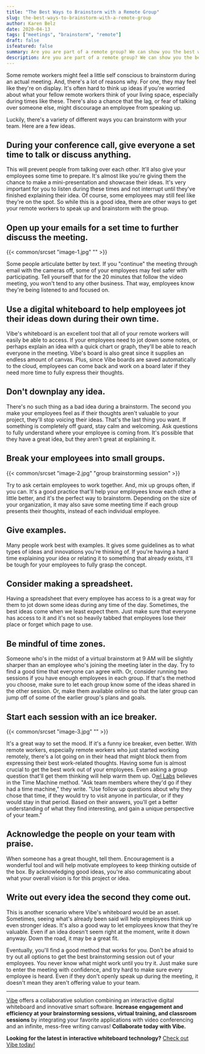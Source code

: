 ```yaml
---
title: "The Best Ways to Brainstorm with a Remote Group"
slug: the-best-ways-to-brainstorm-with-a-remote-group
author: Karen Belz
date: 2020-04-13
tags: ["meetings", "brainstorm", "remote"]
draft: false
isfeatured: false
summary: Are you are part of a remote group? We can show you the best ways to brainstorm with your group.
description: Are you are part of a remote group? We can show you the best ways to brainstorm with your group.
---
```






Some remote workers might feel a little self conscious to brainstorm during an actual meeting. And, there's a lot of reasons why. For one, they may feel like they're on display. It's often hard to think up ideas if you're worried about what your fellow remote workers think of your living space, especially during times like these. There's also a chance that the lag, or fear of talking over someone else, might discourage an employee from speaking up.
 
Luckily, there's a variety of different ways you can brainstorm with your team. Here are a few ideas.
 

## During your conference call, give everyone a set time to talk or discuss anything. 

This will prevent people from talking over each other. It'll also give your employees some time to prepare. It's almost like you're giving them the chance to make a mini-presentation and showcase their ideas. It's very important for you to listen during these times and not interrupt until they've finished explaining their idea. Of course, some employees may still feel like they're on the spot. So while this is a good idea, there are other ways to get your remote workers to speak up and brainstorm with the group.
 

## Open up your emails for a set time to further discuss the meeting. 
{{< common/srcset "image-1.jpg" "" >}}


Some people articulate better by text. If you "continue" the meeting through email with the cameras off, some of your employees may feel safer with participating. Tell yourself that for the 20 minutes that follow the video meeting, you won't tend to any other business. That way, employees know they're being listened to and focused on.
 

## Use a digital whiteboard to help employees jot their ideas down during their own time. 

Vibe's whiteboard is an excellent tool that all of your remote workers will easily be able to access. If your employees need to jot down some notes, or perhaps explain an idea with a quick chart or graph, they'll be able to reach everyone in the meeting. Vibe's board is also great since it supplies an endless amount of canvas. Plus, since Vibe boards are saved automatically to the cloud, employees can come back and work on a board later if they need more time to fully express their thoughts.
 

## Don't downplay any idea. 

There's no such thing as a bad idea during a brainstorm. The second you make your employees feel as if their thoughts aren't valuable to your project, they'll stop voicing their ideas. That's the last thing you want. If something is completely off guard, stay calm and welcoming. Ask questions to fully understand where your employee is coming from. It's possible that they have a great idea, but they aren't great at explaining it.
 

## Break your employees into small groups. 
{{< common/srcset "image-2.jpg" "group brainstorming session" >}}


Try to ask certain employees to work together. And, mix up groups often, if you can. It's a good practice that'll help your employees know each other a little better, and it's the perfect way to brainstorm. Depending on the size of your organization, it may also save some meeting time if each group presents their thoughts, instead of each individual employee.


## Give examples. 

Many people work best with examples. It gives some guidelines as to what types of ideas and innovations you're thinking of. If you're having a hard time explaining your idea or relating it to something that already exists, it'll be tough for your employees to fully grasp the concept.
 

## Consider making a spreadsheet. 

Having a spreadsheet that every employee has access to is a great way for them to jot down some ideas during any time of the day. Sometimes, the best ideas come when we least expect them. Just make sure that everyone has access to it and it's not so heavily tabbed that employees lose their place or forget which page to use.
 

## Be mindful of time zones. 

Someone who's in the midst of a virtual brainstorm at 9 AM will be slightly sharper than an employee who's joining the meeting later in the day. Try to find a good time that everyone can agree with. Or, consider running two sessions if you have enough employees in each group. If that's the method you choose, make sure to let each group know some of the ideas shared in the other session. Or, make them available online so that the later group can jump off of some of the earlier group's plans and goals.
 

## Start each session with an ice breaker. 
{{< common/srcset "image-3.jpg" "" >}}


It's a great way to set the mood. If it's a funny ice breaker, even better. With remote workers, especially remote workers who just started working remotely, there's a lot going on in their head that might block them from expressing their best work-related thoughts. Having some fun is almost crucial to get the best work out of your employees. Even asking a group question that'll get them thinking will help warm them up. O[wl Labs](https://www.owllabs.com/blog/ice-breakers) believes in the Time Machine method. "Ask team members where they'd go if they had a time machine," they write. "Use follow up questions about why they chose that time, if they would try to visit anyone in particular, or if they would stay in that period. Based on their answers, you'll get a better understanding of what they find interesting, and gain a unique perspective of your team."
 

## Acknowledge the people on your team with praise. 

When someone has a great thought, tell them. Encouragement is a wonderful tool and will help motivate employees to keep thinking outside of the box. By acknowledging good ideas, you're also communicating about what your overall vision is for this project or idea.
 

## Write out every idea the second they come out. 

This is another scenario where Vibe's whiteboard would be an asset. Sometimes, seeing what's already been said will help employees think up even stronger ideas. It's also a good way to let employees know that they're valuable. Even if an idea doesn't seem right at the moment, write it down anyway. Down the road, it may be a great fit.
 
Eventually, you'll find a good method that works for you. Don't be afraid to try out all options to get the best brainstorming session out of your employees. You never know what might work until you try it. Just make sure to enter the meeting with confidence, and try hard to make sure every employee is heard. Even if they don't openly speak up during the meeting, it doesn't mean they aren't offering value to your team.



----------

[Vibe](https://vibe.us/) offers a collaborative solution combining an interactive digital whiteboard and innovative smart software. **Increase engagement and efficiency at your brainstorming sessions, virtual training, and classroom sessions** by integrating your favorite applications with video conferencing and an infinite, mess-free writing canvas! **Collaborate today with Vibe.**

**Looking for the latest in interactive whiteboard technology?** [Check out Vibe today!](https://vibe.us/order/)
